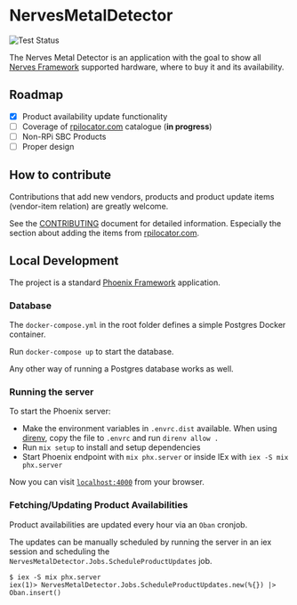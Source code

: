 # NervesMetalDetector

![Test Status](https://github.com/nerves-metal-detector/nerves_metal_detector/actions/workflows/tests.yml/badge.svg)

The Nerves Metal Detector is an application with the goal to show all 
[Nerves Framework](https://github.com/nerves-project) supported hardware,
where to buy it and its availability.

## Roadmap

- [x] Product availability update functionality
- [ ] Coverage of [rpilocator.com](https://rpilocator.com/) catalogue (**in progress**)
- [ ] Non-RPi SBC Products
- [ ] Proper design

## How to contribute

Contributions that add new vendors, products and 
product update items (vendor-item relation) are greatly welcome.

See the [CONTRIBUTING](./CONTRIBUTING.md) document for detailed information. 
Especially the section about adding the items from [rpilocator.com](https://rpilocator.com/).

## Local Development

The project is a standard [Phoenix Framework](https://github.com/phoenixframework/phoenix) application.

### Database

The `docker-compose.yml` in the root folder defines a simple Postgres Docker container.

Run `docker-compose up` to start the database.

Any other way of running a Postgres database works as well.

### Running the server

To start the Phoenix server:

  * Make the environment variables in `.envrc.dist` available. When using [direnv](https://direnv.net/), copy the file to `.envrc` and run `direnv allow .`
  * Run `mix setup` to install and setup dependencies
  * Start Phoenix endpoint with `mix phx.server` or inside IEx with `iex -S mix phx.server`

Now you can visit [`localhost:4000`](http://localhost:4000) from your browser.

### Fetching/Updating Product Availabilities

Product availabilities are updated every hour via an `Oban` cronjob. 

The updates can be manually scheduled by running the server in an iex session 
and scheduling the `NervesMetalDetector.Jobs.ScheduleProductUpdates` job.

```
$ iex -S mix phx.server
iex(1)> NervesMetalDetector.Jobs.ScheduleProductUpdates.new(%{}) |> Oban.insert()
```

